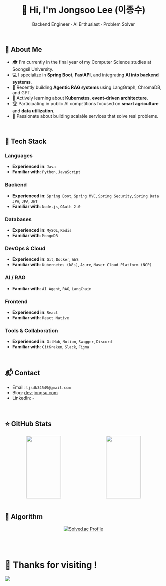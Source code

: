 <h1 align="center">👋 Hi, I'm Jongsoo Lee (이종수)</h1>
<p align="center">
  Backend Engineer · AI Enthusiast · Problem Solver
</p>

</br>

## 🚀 About Me

- 🎓 I'm currently in the final year of my Computer Science studies at Soongsil University.
- 💻 I specialize in **Spring Boot**, **FastAPI**, and integrating **AI into backend systems**.
- 🤖 Recently building **Agentic RAG systems** using LangGraph, ChromaDB, and GPT.
- 🌱 Actively learning about **Kubernetes**, **event-driven architecture**.
- 🏆 Participating in public AI competitions focused on **smart agriculture** and **data utilization**.
- 📢 Passionate about building scalable services that solve real problems.

</br>

## 🧰 Tech Stack

### Languages
- **Experienced in**: `Java`
- **Familiar with**: `Python`, `JavaScript`

### Backend
- **Experienced in**: `Spring Boot`, `Spring MVC`, `Spring Security`, `Spring Data JPA`, `JPA`, `JWT`
- **Familiar with**: `Node.js`, `OAuth 2.0`

### Databases
- **Experienced in**: `MySQL`, `Redis`
- **Familiar with**: `MongoDB`

### DevOps & Cloud
- **Experienced in**: `Git`, `Docker`, `AWS`
- **Familiar with**: `Kubernetes (k8s)`, `Azure`, `Naver Cloud Platform (NCP)`

### AI / RAG
- **Familiar with**: `AI Agent`, `RAG`, `LangChain`

### Frontend
- **Experienced in**: `React`
- **Familiar with**: `React Native`

### Tools & Collaboration
- **Experienced in**: `GitHub`, `Notion`, `Swagger`, `Discord`
- **Familiar with**: `GitKraken`, `Slack`, `Figma`

</br>

## 📬 Contact

- Email: `tjsdk34549@gmail.com`
- Blog: [dev-jongsu.com](https://receptive-pincushion-915.notion.site/214e33732b998067ac35c697d38e064c?source=copy_link)
- LinkedIn: -

</br>

## ⭐ GitHub Stats

<div align="center" style="display: flex; flex-wrap: wrap; justify-content: center; gap: 20px;">

  <img src="https://github-readme-stats.vercel.app/api?username=leejongsuu&show_icons=true&theme=radical&hide_rank=true&include_all_commits=true&card_width=450" width="47%" height="200px"/>

  <img src="https://github-readme-stats.vercel.app/api/top-langs/?username=leejongsuu&layout=compact&langs_count=6&theme=radical&card_width=450" width="47%" height="200px"/>

</div>

<br/>

## 👻 Algorithm

<div align="center">
  <a href="https://solved.ac/lik8919/">
    <img src="http://mazassumnida.wtf/api/v2/generate_badge?boj=lik8919" alt="Solved.ac Profile"/>
  </a>
</div>


</br>
</br>
</br>

# 👋 **Thanks for visiting !**
<img src="https://t3.ftcdn.net/jpg/03/17/02/66/360_F_317026621_gxBKhW9g1aUgU0kMO5q2ROmfzDmN6zvd.jpg" />

